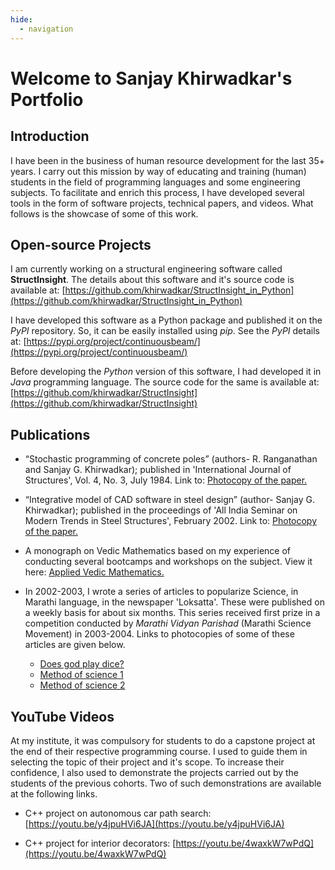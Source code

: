 ```yaml
---
hide:
  - navigation
---
```


# Welcome to Sanjay Khirwadkar's Portfolio

## **Introduction**

I have been in the business of human resource development for the last 35+ years. I carry out this
mission by way of educating and training (human) students in the field of programming languages 
and some engineering subjects. To facilitate and enrich this process, I have developed 
several tools in the form of software projects, technical papers, and videos.
What follows is the showcase of some of this work.

## **Open-source Projects**

I am currently working on a structural engineering software called **StructInsight**.
The details about this software and it's source code is available at:
 [https://github.com/khirwadkar/StructInsight_in_Python](https://github.com/khirwadkar/StructInsight_in_Python)

I have developed this software as a Python package and published it on the *PyPI* repository. So, it can be easily
installed using *pip*. See the *PyPI* details at: [https://pypi.org/project/continuousbeam/](https://pypi.org/project/continuousbeam/)

Before developing the *Python* version of this software, I had developed it in *Java* programming language.
The source code for the same is available at:
 [https://github.com/khirwadkar/StructInsight](https://github.com/khirwadkar/StructInsight)


## **Publications**

 - “Stochastic programming of concrete poles” (authors- R. Ranganathan and Sanjay G. Khirwadkar); published in
   'International Journal of Structures', Vol. 4, No. 3, July 1984.
   Link to: [Photocopy of the paper.](assets/paper-1-Reliability.pdf)

 - “Integrative model of CAD software in steel design” (author- Sanjay G. Khirwadkar); published in the proceedings
   of 'All India Seminar on Modern Trends in Steel Structures', February 2002.
   Link to: [Photocopy of the paper.](assets/paper-2-Steel-Structures.pdf)

 - A monograph on Vedic Mathematics based on my experience of conducting several bootcamps and workshops on the
   subject. View it here: [Applied Vedic Mathematics.](https://gist.github.com/khirwadkar/4d36abcf260d4189d3eb01a3f0a12d84)

 - In 2002-2003, I wrote a series of articles to popularize Science, in Marathi language, in the newspaper 'Loksatta'. 
   These were published on a weekly basis for about six months. This series received first prize in a competition conducted by
   *Marathi Vidyan Parishad* (Marathi Science Movement) in 2003-2004. Links to photocopies of some of these articles
   are given below.
    - [Does god play dice?](https://khirwadkar.wordpress.com/2013/01/03/does-god-play-dice/)
    - [Method of science 1](https://khirwadkar.wordpress.com/2013/01/11/method-of-science-1/)
    - [Method of science 2](https://khirwadkar.wordpress.com/2013/01/14/method-of-science-2/)

## **YouTube Videos**
At my institute, it was compulsory for students to do a capstone project at the end of their respective
programming course. I used to guide them in selecting the topic of their project and it's scope. To 
increase their confidence, I also used to demonstrate the projects carried out by the students of 
the previous cohorts. Two of such demonstrations are available at the following links.

 - C++ project on autonomous car path search: [https://youtu.be/y4jpuHVi6JA](https://youtu.be/y4jpuHVi6JA)

 - C++ project for interior decorators: [https://youtu.be/4waxkW7wPdQ](https://youtu.be/4waxkW7wPdQ)









